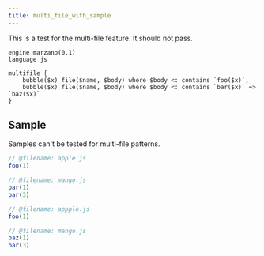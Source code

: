```yaml
---
title: multi_file_with_sample
---
```


This is a test for the multi-file feature. It should not pass.

```grit
engine marzano(0.1)
language js

multifile {
    bubble($x) file($name, $body) where $body <: contains `foo($x)`,
    bubble($x) file($name, $body) where $body <: contains `bar($x)` => `baz($x)`
}
```

## Sample

Samples can't be tested for multi-file patterns.

```js
// @filename: apple.js
foo(1)

// @filename: mango.js
bar(1)
bar(3)
```

```js
// @filename: appple.js
foo(1)

// @filename: mango.js
baz(1)
bar(3)
```

